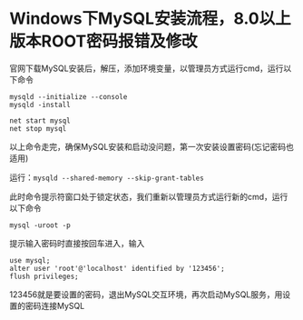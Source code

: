 # Windows下MySQL安装流程，8.0以上版本ROOT密码报错及修改

官网下载MySQL安装后，解压，添加环境变量，以管理员方式运行cmd，运行以下命令

```
mysqld --initialize --console
mysqld -install

net start mysql
net stop mysql
```

以上命令走完，确保MySQL安装和启动没问题，第一次安装设置密码(忘记密码也适用)

运行：```mysqld --shared-memory --skip-grant-tables```

此时命令提示符窗口处于锁定状态，我们重新以管理员方式运行新的cmd，运行以下命令

```
mysql -uroot -p
```
提示输入密码时直接按回车进入，输入
```
use mysql;
alter user 'root'@'localhost' identified by '123456';
flush privileges;
```

123456就是要设置的密码，退出MySQL交互环境，再次启动MySQL服务，用设置的密码连接MySQL